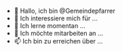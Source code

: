 - 👋 Hallo, ich bin @Gemeindepfarrer
- 👀 Ich interessiere mich für ...
- 🌱 Ich lerne momentan ...
- 💞️ Ich möchte mitarbeiten an ...
- 📫 Ich bin zu erreichen über ...

<!---
Gemeindepfarrer/Gemeindepfarrer ist ein ✨ spezielles ✨ Repository, weil seine `README.md` (diese Datei) in Ihrem GitHub-Profil erscheint.
Sie können auf den Link "Vorschau" klicken, um sich Ihre Änderungen anzusehen.
--->
